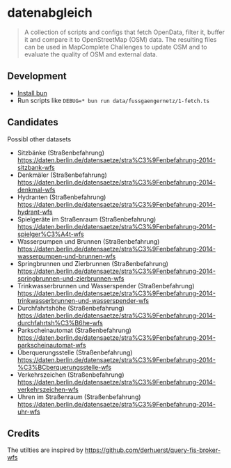 # datenabgleich

> A collection of scripts and configs that fetch OpenData, filter it, buffer it and compare it to OpenStreetMap (OSM) data.
> The resulting files can be used in MapComplete Challenges to update OSM and to evaluate the quality of OSM and external data.

## Development

- [Install bun](https://bun.sh/docs/installation)
- Run scripts like `DEBUG=* bun run data/fussgaengernetz/1-fetch.ts`

## Candidates

Possibl other datasets

- Sitzbänke (Straßenbefahrung) https://daten.berlin.de/datensaetze/stra%C3%9Fenbefahrung-2014-sitzbank-wfs
- Denkmäler (Straßenbefahrung) https://daten.berlin.de/datensaetze/stra%C3%9Fenbefahrung-2014-denkmal-wfs
- Hydranten (Straßenbefahrung) https://daten.berlin.de/datensaetze/stra%C3%9Fenbefahrung-2014-hydrant-wfs
- Spielgeräte im Straßenraum (Straßenbefahrung) https://daten.berlin.de/datensaetze/stra%C3%9Fenbefahrung-2014-spielger%C3%A4t-wfs
- Wasserpumpen und Brunnen (Straßenbefahrung) https://daten.berlin.de/datensaetze/stra%C3%9Fenbefahrung-2014-wasserpumpen-und-brunnen-wfs
- Springbrunnen und Zierbrunnen (Straßenbefahrung) https://daten.berlin.de/datensaetze/stra%C3%9Fenbefahrung-2014-springbrunnen-und-zierbrunnen-wfs
- Trinkwasserbrunnen und Wasserspender (Straßenbefahrung) https://daten.berlin.de/datensaetze/stra%C3%9Fenbefahrung-2014-trinkwasserbrunnen-und-wasserspender-wfs
- Durchfahrtshöhe (Straßenbefahrung) https://daten.berlin.de/datensaetze/stra%C3%9Fenbefahrung-2014-durchfahrtsh%C3%B6he-wfs
- Parkscheinautomat (Straßenbefahrung) https://daten.berlin.de/datensaetze/stra%C3%9Fenbefahrung-2014-parkscheinautomat-wfs
- Überquerungsstelle (Straßenbefahrung) https://daten.berlin.de/datensaetze/stra%C3%9Fenbefahrung-2014-%C3%BCberquerungsstelle-wfs
- Verkehrszeichen (Straßenbefahrung) https://daten.berlin.de/datensaetze/stra%C3%9Fenbefahrung-2014-verkehrszeichen-wfs
- Uhren im Straßenraum (Straßenbefahrung) https://daten.berlin.de/datensaetze/stra%C3%9Fenbefahrung-2014-uhr-wfs


## Credits

The utilties are inspired by https://github.com/derhuerst/query-fis-broker-wfs
